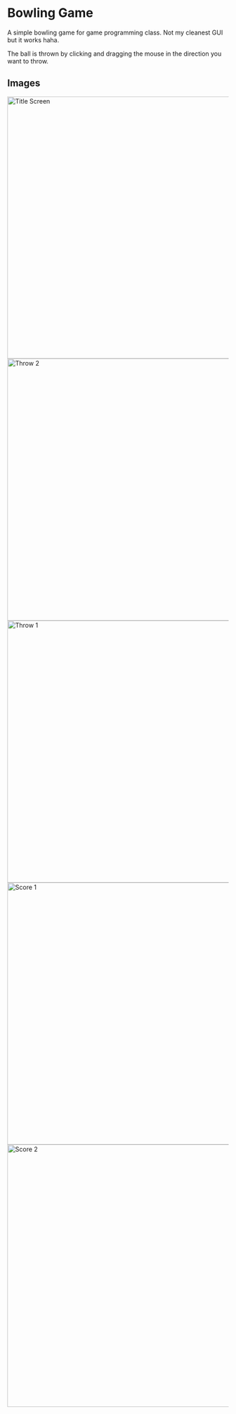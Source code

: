 # Bowling Game
A simple bowling game for game programming class. Not my cleanest GUI but it works haha.

The ball is thrown by clicking and dragging the mouse in the direction you want to throw.

## Images
<img width="595" alt="Title Screen" src="https://github.com/TimShaw1/Haxe-Projects/assets/70497517/f243f9dd-0470-408a-91ea-d43a2377ba02">

<img width="595" alt="Throw 2" src="https://github.com/TimShaw1/Haxe-Projects/assets/70497517/0e159195-3d62-4f44-b96e-479b04d0f412">
<img width="595" alt="Throw 1" src="https://github.com/TimShaw1/Haxe-Projects/assets/70497517/2b693cd8-4018-4283-8b7b-62660dc19f94">

<img width="595" alt="Score 1" src="https://github.com/TimShaw1/Haxe-Projects/assets/70497517/80c19d6a-a5ff-422a-bff4-787c0bbd804e">
<img width="596" alt="Score 2" src="https://github.com/TimShaw1/Haxe-Projects/assets/70497517/a9e8cec9-63ae-4bd4-9b0e-5842f6ed7ba4">

